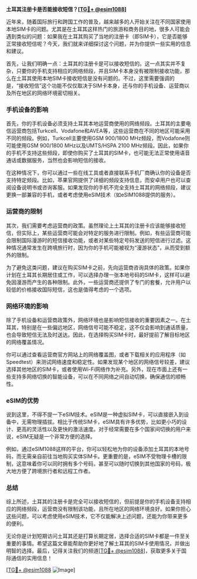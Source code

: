 **土耳其注册卡是否能接收短信？[[TG💪+ @esim1088](https://t.me/s/esim1088)]**

近年来，随着国际旅行和跨国工作的普及，越来越多的人开始关注在不同国家使用本地SIM卡的问题。尤其是在土耳其这样热门的旅游和商务目的地，很多人可能会遇到类似的问题：如果我在土耳其购买了当地的注册卡（即SIM卡），它是否能够正常接收短信呢？今天，我们就来详细探讨这个问题，并为你提供一些实用的信息和建议。

首先，让我们明确一点：土耳其的注册卡是可以接收短信的。这一点其实并不复杂，只要你的手机支持相应的网络频段，并且SIM卡本身没有被限制接收功能，那么在土耳其使用本地SIM卡接收短信是没有问题的。不过，这里需要强调的是，“接收短信”这个功能不仅仅取决于SIM卡本身，还与你的手机设备、运营商以及所在地区的网络环境密切相关。

### **手机设备的影响**

首先，你的手机设备必须支持土耳其本地运营商使用的网络频段。土耳其的主要电信运营商包括Turkcell、Vodafone和AVEA等，这些运营商在不同的地区可能采用不同的频段。例如，Turkcell主要使用GSM 900/1800 MHz频段，而Vodafone则可能使用GSM 900/1800 MHz以及UMTS/HSPA 2100 MHz频段。因此，如果你的手机不支持这些频段，即使你购买了土耳其的SIM卡，也可能无法正常使用语音通话或数据服务，当然也会影响短信的接收。

在这种情况下，你可以通过一些在线工具或者直接联系手机厂商确认你的设备是否支持特定频段。比如，苹果官网提供了详细的频段支持信息，而安卓用户也可以查阅设备说明书或咨询客服。如果发现你的手机不完全支持土耳其的网络频段，建议更换一部兼容的手机，或者考虑使用eSIM技术（如eSIM1088提供的服务）。

### **运营商的限制**

其次，我们需要考虑运营商的政策。虽然理论上土耳其的注册卡应该能够接收短信，但实际上，某些运营商可能会对特定的服务进行限制。例如，有些运营商可能会限制国际漫游时的短信接收功能，或者对某些特定号码发送的短信进行过滤。这种情况通常发生在跨境旅行时，因为你的手机可能被视为“漫游状态”，从而受到额外的限制。

为了避免这类问题，建议在购买SIM卡之前，先向运营商咨询具体的政策。如果你计划在土耳其长期居住或工作，可以选择办理一张本地号码的SIM卡，这样可以避免因漫游而产生的各种限制。此外，一些运营商还提供了专门的套餐，允许用户以较低的价格接收国际短信，这也是值得考虑的一个选项。

### **网络环境的影响**

除了手机设备和运营商政策外，网络环境也是影响短信接收的重要因素之一。在土耳其，特别是在一些偏远地区，网络信号可能不稳定，这不仅会影响到通话质量，也会导致短信无法及时送达。因此，在选择购买SIM卡时，最好提前了解目标地区的网络覆盖情况。

你可以通过查看运营商官方网站上的网络覆盖图，或者下载相关的应用程序（如Speedtest）来测试网络速度和稳定性。如果发现某个地区的网络信号较差，建议选择其他地区的SIM卡，或者使用Wi-Fi网络作为补充。另外，现在市面上还有一些支持多网络切换的智能设备，可以在不同网络之间自动切换，确保通信的顺畅性。

### **eSIM的优势**

说到这里，不得不提一下eSIM技术。eSIM是一种虚拟SIM卡，可以直接嵌入到设备中，无需物理插拔。相比于传统SIM卡，eSIM具有许多优势，比如更小巧的设计、更高的灵活性以及更快的激活速度。对于经常需要在多个国家间切换的用户来说，eSIM无疑是一个非常方便的选择。

例如，通过eSIM1088这样的平台，你可以轻松地为你的设备添加土耳其的本地号码，而无需亲自前往当地购买实体SIM卡。更重要的是，eSIM不受物理卡槽的限制，这意味着你可以同时拥有多个号码，甚至可以随时切换到其他国家的号码，极大地方便了跨境旅行者和远程工作者。

### **总结**

综上所述，土耳其的注册卡是完全可以接收短信的，但前提是你的手机设备支持相应的网络频段，运营商没有限制该功能，且所在地区的网络环境良好。如果你担心这些问题，可以考虑使用eSIM技术，它不仅能解决上述问题，还能为你带来更多的便利。

无论你是计划短期访问土耳其还是打算长期定居，选择合适的SIM卡都是一件至关重要的事情。希望这篇文章能帮助你更好地了解土耳其的SIM卡使用情况，并做出明智的选择。最后，记得关注我们的频道[[TG💪+ @esim1088](https://t.me/s/esim1088)]，获取更多关于国际通信的实用信息！

[[TG💪+ @esim1088](https://t.me/s/esim1088) ![Image](https://i.postimg.cc/4NQfJmqS/Snipaste-2025-05-13-00-14-12.png)]